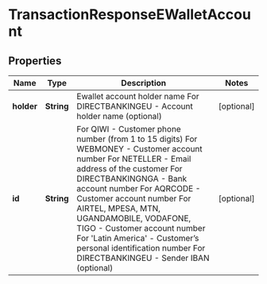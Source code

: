 
# TransactionResponseEWalletAccount

## Properties
Name | Type | Description | Notes
------------ | ------------- | ------------- | -------------
**holder** | **String** | Ewallet account holder name For DIRECTBANKINGEU - Account holder name (optional) |  [optional]
**id** | **String** | For QIWI - Customer phone number (from 1 to 15 digits) For WEBMONEY - Customer account number For NETELLER - Email address of the customer For DIRECTBANKINGNGA - Bank account number For AQRCODE - Customer account number For AIRTEL, MPESA, MTN, UGANDAMOBILE, VODAFONE, TIGO - Customer account number For &#39;Latin America&#39; - Customer’s personal identification number For DIRECTBANKINGEU - Sender IBAN (optional) |  [optional]



